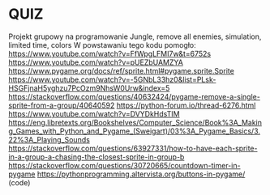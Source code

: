 # QUIZ
Projekt grupowy na programowanie 
Jungle, remove all enemies, simulation, limited time, colors
W powstawaniu tego kodu pomogło:
https://www.youtube.com/watch?v=FfWpgLFMI7w&t=6752s 
https://www.youtube.com/watch?v=pUEZbUAMZYA
https://www.pygame.org/docs/ref/sprite.html#pygame.sprite.Sprite 
https://www.youtube.com/watch?v=-5GNbL33hz0&list=PLsk-HSGFjnaH5yghzu7PcOzm9NhsW0Urw&index=5
https://stackoverflow.com/questions/40632424/pygame-remove-a-single-sprite-from-a-group/40640592
https://python-forum.io/thread-6276.html
https://www.youtube.com/watch?v=DVYDkHdsTIM
https://eng.libretexts.org/Bookshelves/Computer_Science/Book%3A_Making_Games_with_Python_and_Pygame_(Sweigart)/03%3A_Pygame_Basics/3.22%3A_Playing_Sounds
https://stackoverflow.com/questions/63927331/how-to-have-each-sprite-in-a-group-a-chasing-the-closest-sprite-in-group-b
https://stackoverflow.com/questions/30720665/countdown-timer-in-pygame
https://pythonprogramming.altervista.org/buttons-in-pygame/ (code) 
